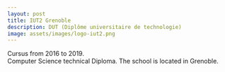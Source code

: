 ```yaml
---
layout: post
title: IUT2 Grenoble
description: DUT (Diplôme universitaire de technologie)
image: assets/images/logo-iut2.png
---
```


Cursus from 2016 to 2019. <br>
Computer Science technical Diploma.
The school is located in Grenoble.
